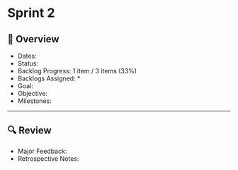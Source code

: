 # Sprint 2

## 📝 Overview
* Dates: 
* Status:
* Backlog Progress: 1 item / 3 items (33%)
* Backlogs Assigned:
    * 
* Goal:
* Objective: 
* Milestones:

--- 

## 🔍 Review
* Major Feedback: 
* Retrospective Notes: 